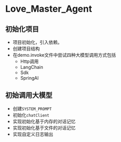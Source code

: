 # Love_Master_Agent
## 初始化项目
- 项目初始化，引入依赖。
- 创建项目结构
- 在demo.invoke文件中尝试四种大模型调用方式包括
    - Http调用
    - LangChain
    - Sdk
    - SpringAI
## 初始调用大模型
- 创建`SYSTEM_PROMPT`
- 初始化`chatClient`
- 实现初始化基于内存的对话记忆
- 实现初始化基于文件的对话记忆
- 实现自定义日志输出